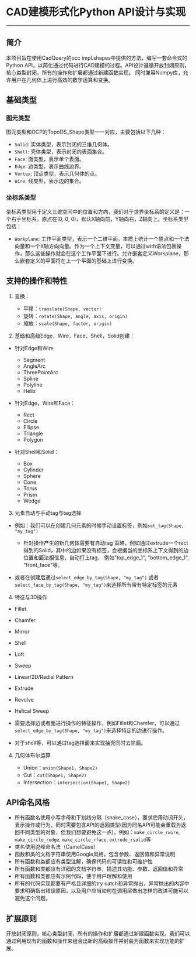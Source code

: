 # CAD建模形式化Python API设计与实现
---
## 简介

本项目旨在使用CadQuery的occ impl.shapes中提供的方法，编写一套命令式的Python API，以简化通过代码进行CAD建模的过程。API设计遵循开放封闭原则，核心类型封闭，所有的操作和扩展都通过新建函数实现。
同时兼容Numpy库，允许用户在几何体上进行高效的数学运算和变换。

## 基础类型

### 图元类型
 
图元类型和OCP的TopoDS_Shape类型一一对应，主要包括以下几种：
- `Solid`: 实体类型，表示封闭的三维几何体。
- `Shell`: 壳体类型，表示封闭的表面集合。
- `Face`: 面类型，表示单个表面。
- `Edge`: 边类型，表示曲线边界。
- `Vertex`: 顶点类型，表示几何体的点。
- `Wire`: 线类型，表示边的集合。

### 坐标系类型
坐标系类型用于定义三维空间中的位置和方向，我们对于世界坐标系的定义是：一个右手坐标系，原点在(0, 0, 0)，默认X轴向前，Y轴向右，Z轴向上。坐标系类型包括：
- `Workplane`: 工作平面类型，表示一个二维平面，本质上统计一个原点和一个法向量和一个X轴方向向量。作为一个上下文变量，可以通过with语法包裹操作，那么这些操作就会在这个工作平面下进行。允许嵌套定义Workplane，那么嵌套定义的平面将在上一个平面的基础上进行变换。

## 支持的操作和特性

1. 变换：
   - 平移：`translate(Shape, vector)`
   - 旋转：`rotate(Shape, angle, axis, origin)`
   - 缩放：`scale(Shape, factor, origin)`

2. 基础和高级Edge，Wire，Face，Shell，Solid创建：

  - 针对Edge和Wire
  
     - Segment
     - AngleArc
     - ThreePointArc
     - Spline
     - Polyline
     - Helix
  
  - 针对Edge，Wire和Face：
  
     - Rect
     - Circle
     - Ellipse
     - Triangle
     - Polygon
  
  - 针对Shell和Solid：
     
     - Box
     - Cylinder
     - Sphere
     - Cone
     - Torus
     - Prism
     - Wedge


3. 元素自动与手动tag与tag选择

  - 例如：我们可以在创建几何元素的时候手动设置标签，例如`set_tag(Shape, "my_tag")`

    - 针对操作产生的新几何体需要有自动tag 策略，例如通过extrude一个rect得到的Solid，其中的边如果没有标签，会根据当的坐标系上下文得到的边位置和面法相信息，自动打上tag， 例如"top_edge_1", "bottom_edge_1", "front_face"等。

  - 或者在创建后通过`select_edge_by_tag(Shape, "my_tag")` 或者 `select_face_by_tag(Shape, "my_tag")`来选择所有带有特定标签的元素


4. 特征与3D操作

  - Fillet
  - Chamfer
  - Mirror
  - Shell
  - Loft
  - Sweep
  - Linear/2D/Radial Pattern
  - Extrude
  - Revolve
  - Helical Sweep

  - 需要选择边或者面进行操作的特征操作，例如Fillet和Chamfer，可以通过`select_edge_by_tag(Shape, "my_tag")`来选择特定的边进行操作。
  - 对于shell等，可以通过tag选择面来实现抽壳同时去除面。


4. 几何体布尔运算

   - Union：`union(Shape1, Shape2)`
   - Cut：`cut(Shape1, Shape2)`
   - Intersection：`intersection(Shape1, Shape2)`
  

## API命名风格
- 所有函数名使用小写字母和下划线分隔（snake_case），要求使用动词开头，表示操作或行为，同时需要包含API的返回类型(因为同名API可能会重载为返回不同类型的对象，但我们想要避免这一点)，例如：`make_circle_rwire`, `make_circle_redge`, `make_circle_rface`, `extrude_rsolid`等
- 类名使用驼峰命名法（CamelCase）
- 函数和类的文档字符串使用Google风格，包含参数、返回值和异常说明
- 所有函数和类都应有类型注解，确保代码的可读性和可维护性
- 所有函数和类都应有详细的文档字符串，描述其功能、参数、返回值和异常
- 所有函数和类都应有示例代码，便于用户理解和使用
- 所有的代码实现都要有严格且详细的try catch和异常抛出，异常抛出的内容中要求明确指出错误原因，以及用户应当如何在调用层做出怎样的改进可能可以避免这个问题。


## 扩展原则

开放封闭原则，核心类型封闭，所有的操作和扩展都通过新建函数实现。我们可以通过利用现有的函数和操作来组合出新的高级操作并封装为函数来实现功能的扩展。


